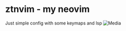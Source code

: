 # ztnvim - my neovim

Just simple config with some keymaps and lsp
![Media](https://i.imgur.com/t2s27j4.png)
